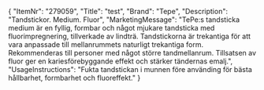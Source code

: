 {
  "ItemNr": "279059",
  "Title": "test",
  "Brand": "Tepe",
  "Description": "Tandstickor. Medium. Fluor",
  "MarketingMessage": "TePe:s tandsticka medium är en fyllig, formbar och något mjukare tandsticka med fluorimpregnering, tillverkade av lindträ. Tandstickorna är trekantiga för att vara anpassade till mellanrummets naturligt trekantiga form. Rekommenderas till personer med något större tandmellanrum. Tillsatsen av fluor ger en kariesförebyggande effekt och stärker tändernas emalj.",
  "UsageInstructions": "Fukta tandstickan i munnen före använding för bästa hållbarhet, formbarhet och fluoreffekt."
}